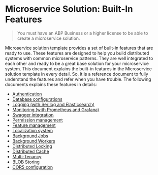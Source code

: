 # Microservice Solution: Built-In Features

> You must have an ABP Business or a higher license to be able to create a microservice solution.

Microservice solution template provides a set of built-in features that are ready to use. These features are designed to help you build distributed systems with common microservice patterns. They are well integrated to each other and ready to be a great base solution for your microservice system. This document explains the built-in features in the Microservice solution template in every detail. So, it is a reference document to fully understand the features and refer when you have trouble. The following documents explains these features in details:

* [Authentication](authentication.md)
* [Database configurations](database-configurations.md)
* [Logging (with Serilog and Elasticsearch)](logging.md)
* [Monitoring (with Prometheus and Grafana)](monitoring.md)
* [Swagger integration](swagger-integration.md)
* [Permission management](permission-management.md)
* [Feature management](feature-management.md)
* [Localization system](localization-system.md)
* [Background Jobs](background-jobs.md)
* [Background Workers](background-workers.md)
* [Distributed Locking](distributed-locking.md)
* [Distributed Cache](distributed-cache.md)
* [Multi-Tenancy](multi-tenancy.md)
* [BLOB Storing](blob-storing.md)
* [CORS configuration](cors-configuration.md)